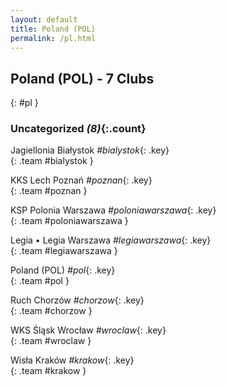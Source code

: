 ```yaml
---
layout: default
title: Poland (POL)
permalink: /pl.html
---
```



## Poland (POL) - 7 Clubs
{: #pl }









### Uncategorized _(8)_{:.count}


Jagiellonia Białystok   _#bialystok_{: .key} <br>
{: .team #bialystok }

KKS Lech Poznań   _#poznan_{: .key} <br>
{: .team #poznan }

KSP Polonia Warszawa   _#poloniawarszawa_{: .key} <br>
{: .team #poloniawarszawa }

Legia • Legia Warszawa   _#legiawarszawa_{: .key} <br>
{: .team #legiawarszawa }

Poland  (POL)  _#pol_{: .key} <br>
{: .team #pol }

Ruch Chorzów   _#chorzow_{: .key} <br>
{: .team #chorzow }

WKS Śląsk Wrocław   _#wroclaw_{: .key} <br>
{: .team #wroclaw }

Wisła Kraków   _#krakow_{: .key} <br>
{: .team #krakow }


 
